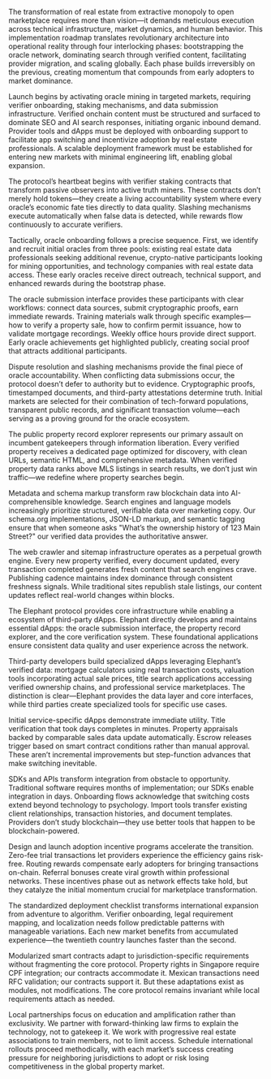 
The transformation of real estate from extractive monopoly to open marketplace requires more than vision—it demands
meticulous execution across technical infrastructure, market dynamics, and human behavior. This implementation roadmap
translates revolutionary architecture into operational reality through four interlocking phases: bootstrapping the
oracle network, dominating search through verified content, facilitating provider migration, and scaling globally. Each
phase builds irreversibly on the previous, creating momentum that compounds from early adopters to market dominance.

Launch begins by activating oracle mining in targeted markets, requiring verifier onboarding, staking mechanisms, and
data submission infrastructure. Verified onchain content must be structured and surfaced to dominate SEO and AI search
responses, initiating organic inbound demand. Provider tools and dApps must be deployed with onboarding support to
facilitate app switching and incentivize adoption by real estate professionals. A scalable deployment framework must be
established for entering new markets with minimal engineering lift, enabling global expansion.


The protocol’s heartbeat begins with verifier staking contracts that transform passive observers into active truth
miners. These contracts don’t merely hold tokens—they create a living accountability system where every oracle’s
economic fate ties directly to data quality. Slashing mechanisms execute automatically when false data is detected,
while rewards flow continuously to accurate verifiers.

Tactically, oracle onboarding follows a precise sequence. First, we identify and recruit initial oracles from three
pools: existing real estate data professionals seeking additional revenue, crypto-native participants looking for mining
opportunities, and technology companies with real estate data access. These early oracles receive direct outreach,
technical support, and enhanced rewards during the bootstrap phase.

The oracle submission interface provides these participants with clear workflows: connect data sources, submit
cryptographic proofs, earn immediate rewards. Training materials walk through specific examples—how to verify a property
sale, how to confirm permit issuance, how to validate mortgage recordings. Weekly office hours provide direct support.
Early oracle achievements get highlighted publicly, creating social proof that attracts additional participants.

Dispute resolution and slashing mechanisms provide the final piece of oracle accountability. When conflicting data
submissions occur, the protocol doesn’t defer to authority but to evidence. Cryptographic proofs, timestamped documents,
and third-party attestations determine truth. Initial markets are selected for their combination of tech-forward
populations, transparent public records, and significant transaction volume—each serving as a proving ground for the
oracle ecosystem.


The public property record explorer represents our primary assault on incumbent gatekeepers through information
liberation. Every verified property receives a dedicated page optimized for discovery, with clean URLs, semantic HTML,
and comprehensive metadata. When verified property data ranks above MLS listings in search results, we don’t just win
traffic—we redefine where property searches begin.

Metadata and schema markup transform raw blockchain data into AI-comprehensible knowledge. Search engines and language
models increasingly prioritize structured, verifiable data over marketing copy. Our schema.org implementations, JSON-LD
markup, and semantic tagging ensure that when someone asks "What’s the ownership history of 123 Main Street?" our
verified data provides the authoritative answer.

The web crawler and sitemap infrastructure operates as a perpetual growth engine. Every new property verified, every
document updated, every transaction completed generates fresh content that search engines crave. Publishing cadence
maintains index dominance through consistent freshness signals. While traditional sites republish stale listings, our
content updates reflect real-world changes within blocks.


The Elephant protocol provides core infrastructure while enabling a ecosystem of third-party dApps. Elephant directly
develops and maintains essential dApps: the oracle submission interface, the property record explorer, and the core
verification system. These foundational applications ensure consistent data quality and user experience across the
network.

Third-party developers build specialized dApps leveraging Elephant’s verified data: mortgage calculators using real
transaction costs, valuation tools incorporating actual sale prices, title search applications accessing verified
ownership chains, and professional service marketplaces. The distinction is clear—Elephant provides the data layer and
core interfaces, while third parties create specialized tools for specific use cases.

Initial service-specific dApps demonstrate immediate utility. Title verification that took days completes in minutes.
Property appraisals backed by comparable sales data update automatically. Escrow releases trigger based on smart
contract conditions rather than manual approval. These aren’t incremental improvements but step-function advances that
make switching inevitable.

SDKs and APIs transform integration from obstacle to opportunity. Traditional software requires months of
implementation; our SDKs enable integration in days. Onboarding flows acknowledge that switching costs extend beyond
technology to psychology. Import tools transfer existing client relationships, transaction histories, and document
templates. Providers don’t study blockchain—they use better tools that happen to be blockchain-powered.

Design and launch adoption incentive programs accelerate the transition. Zero-fee trial transactions let providers
experience the efficiency gains risk-free. Routing rewards compensate early adopters for bringing transactions on-chain.
Referral bonuses create viral growth within professional networks. These incentives phase out as network effects take
hold, but they catalyze the initial momentum crucial for marketplace transformation.


The standardized deployment checklist transforms international expansion from adventure to algorithm. Verifier
onboarding, legal requirement mapping, and localization needs follow predictable patterns with manageable variations.
Each new market benefits from accumulated experience—the twentieth country launches faster than the second.

Modularized smart contracts adapt to jurisdiction-specific requirements without fragmenting the core protocol. Property
rights in Singapore require CPF integration; our contracts accommodate it. Mexican transactions need RFC validation; our
contracts support it. But these adaptations exist as modules, not modifications. The core protocol remains invariant
while local requirements attach as needed.

Local partnerships focus on education and amplification rather than exclusivity. We partner with forward-thinking law
firms to explain the technology, not to gatekeep it. We work with progressive real estate associations to train members,
not to limit access. Schedule international rollouts proceed methodically, with each market’s success creating pressure
for neighboring jurisdictions to adopt or risk losing competitiveness in the global property market.
